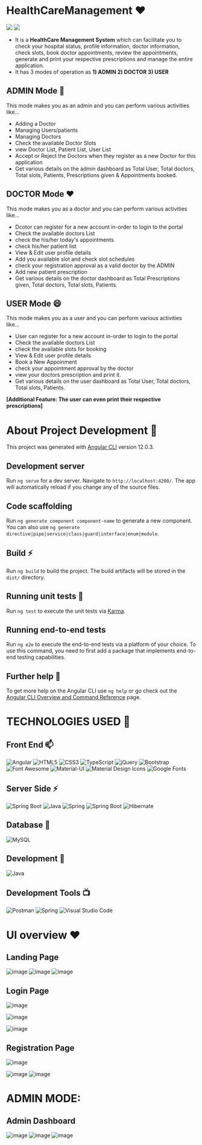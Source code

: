 # HealthCareManagement ❤️ 

![](https://img.shields.io/github/languages/count/gowthamrajk/HealthCareManagement)   ![](https://img.shields.io/github/languages/top/gowthamrajk/HealthCareManagement)

- It is a **HealthCare Management System** which can facilitate you to check your hospital status, profile information, doctor information, check slots, book doctor appointments, review the appointments, generate and print your respective prescriptions and manage the entire application.
- It has 3 modes of operation as **1) ADMIN 2) DOCTOR 3) USER**

## ADMIN Mode 🔭

This mode makes you as an admin and you can perform various activities like...
- Adding a Doctor
- Managing Users/patients
- Managing Doctors
- Check the available Doctor Slots
- view Doctor List, Patient List, User List
- Accept or Reject the Doctors when they register as a new Doctor for this application
- Get various details on the admin dashboard as Total User, Total doctors, Total slots, Patients, Prescriptions given & Appointments booked.

## DOCTOR Mode ❤️

This mode makes you as a doctor and you can perform various activities like...
- Dcotor can register for a new account in-order to login to the portal
- Check the available doctors List
- check the his/her today's appointments
- check his/her patient list
- View & Edit user profile details
- Add you available slot and check slot schedules
- check your registration approval as a valid doctor by the ADMIN
- Add new patient prescription
- Get various details on the doctor dashboard as Total Prescriptions given, Total doctors, Total slots, Patients.

## USER Mode 😄

This mode makes you as a user and you can perform various activities like...
- User can register for a new account in-order to login to the portal
- Check the available doctors List
- check the available slots for booking
- View & Edit user profile details
- Book a New Appoinment
- check your appointment approval by the doctor
- view your doctors prescription and print it.
- Get various details on the user dashboard as Total User, Total doctors, Total slots, Patients.

**[Additional Feature: The user can even print their respective prescriptions]**

# About Project Development 🥅

This project was generated with [Angular CLI](https://github.com/angular/angular-cli) version 12.0.3.

## Development server

Run `ng serve` for a dev server. Navigate to `http://localhost:4200/`. The app will automatically reload if you change any of the source files.

## Code scaffolding

Run `ng generate component component-name` to generate a new component. You can also use `ng generate directive|pipe|service|class|guard|interface|enum|module`.

## Build ⚡

Run `ng build` to build the project. The build artifacts will be stored in the `dist/` directory.

## Running unit tests 🚀

Run `ng test` to execute the unit tests via [Karma](https://karma-runner.github.io).

## Running end-to-end tests

Run `ng e2e` to execute the end-to-end tests via a platform of your choice. To use this command, you need to first add a package that implements end-to-end testing capabilities.

## Further help 💬

To get more help on the Angular CLI use `ng help` or go check out the [Angular CLI Overview and Command Reference](https://angular.io/cli) page.

# TECHNOLOGIES USED 📌

## Front End 📫

![Angular](https://img.shields.io/static/v1?style=for-the-badge&message=Angular+12&color=DD0031&logo=Angular&logoColor=FFFFFF&label=)
![HTML5](https://img.shields.io/static/v1?style=for-the-badge&message=HTML5&color=E34F26&logo=HTML5&logoColor=FFFFFF&label=)
![CSS3](https://img.shields.io/static/v1?style=for-the-badge&message=CSS3&color=1572B6&logo=CSS3&logoColor=FFFFFF&label=)
![TypeScript](https://img.shields.io/static/v1?style=for-the-badge&message=TypeScript&color=3178C6&logo=TypeScript&logoColor=FFFFFF&label=)
![jQuery](https://img.shields.io/static/v1?style=for-the-badge&message=jQuery&color=0769AD&logo=jQuery&logoColor=FFFFFF&label=)
![Bootstrap](https://img.shields.io/static/v1?style=for-the-badge&message=Bootstrap&color=7952B3&logo=Bootstrap&logoColor=FFFFFF&label=)
![Font Awesome](https://img.shields.io/static/v1?style=for-the-badge&message=Font+Awesome&color=339AF0&logo=Font+Awesome&logoColor=FFFFFF&label=)
![Material-UI](https://img.shields.io/static/v1?style=for-the-badge&message=Material-UI&color=0081CB&logo=Material-UI&logoColor=FFFFFF&label=)
![Material Design Icons](https://img.shields.io/static/v1?style=for-the-badge&message=Material+Design+Icons&color=2196F3&logo=Material+Design+Icons&logoColor=FFFFFF&label=)
![Google Fonts](https://img.shields.io/static/v1?style=for-the-badge&message=Google+Fonts&color=4285F4&logo=Google+Fonts&logoColor=FFFFFF&label=)

## Server Side ⚡

![Spring Boot](https://img.shields.io/static/v1?style=for-the-badge&message=Spring+Boot&color=6DB33F&logo=Spring+Boot&logoColor=FFFFFF&label=)
![Java](https://img.shields.io/static/v1?style=for-the-badge&message=Java&color=DD0031&logo=Java&logoColor=FFFFFF&label=)
![Spring](https://img.shields.io/static/v1?style=for-the-badge&message=Spring+Security&color=6DB33F&logo=Spring&logoColor=FFFFFF&label=)
![Spring Boot](https://img.shields.io/static/v1?style=for-the-badge&message=Spring+Web&color=6DB33F&logo=Spring+Boot&logoColor=FFFFFF&label=)
![Hibernate](https://img.shields.io/static/v1?style=for-the-badge&message=Hibernate&color=59666C&logo=Hibernate&logoColor=FFFFFF&label=)

## Database 🥅

![MySQL](https://img.shields.io/static/v1?style=for-the-badge&message=MySQL&color=4479A1&logo=MySQL&logoColor=FFFFFF&label=)

## Development 🔭

![Java](https://img.shields.io/static/v1?style=for-the-badge&message=Open+JDK+14&color=007396&label=)

## Development Tools 📺

![Postman](https://img.shields.io/static/v1?style=for-the-badge&message=Postman&color=FF6C37&logo=Postman&logoColor=FFFFFF&label=)
![Spring](https://img.shields.io/static/v1?style=for-the-badge&message=Spring+Tool+Suit&color=6DB33F&logo=Spring&logoColor=FFFFFF&label=)
![Visual Studio Code](https://img.shields.io/static/v1?style=for-the-badge&message=Visual+Studio+Code&color=007ACC&logo=Visual+Studio+Code&logoColor=FFFFFF&label=)


# UI overview ❤️ 

## Landing Page

![image](https://user-images.githubusercontent.com/43011442/123924855-fa7a0a80-d9a7-11eb-905a-625237270983.png)
![image](https://user-images.githubusercontent.com/43011442/123924922-08c82680-d9a8-11eb-8046-051ed9af3804.png)
![image](https://user-images.githubusercontent.com/43011442/123924993-1c738d00-d9a8-11eb-86cc-4a128b7dace4.png)


## Login Page

![image](https://user-images.githubusercontent.com/43011442/123927095-239b9a80-d9aa-11eb-9ee8-7ce334e67bde.png)


![image](https://user-images.githubusercontent.com/43011442/123927171-344c1080-d9aa-11eb-9cc5-42d901660c26.png)


![image](https://user-images.githubusercontent.com/43011442/123927280-4ded5800-d9aa-11eb-89ba-79cb5ec3ed50.png)


## Registration Page

![image](https://user-images.githubusercontent.com/43011442/123928256-5f832f80-d9ab-11eb-9835-efa9191a556f.png)

![image](https://user-images.githubusercontent.com/43011442/123928558-a53ff800-d9ab-11eb-9630-92e203e051d4.png)
![image](https://user-images.githubusercontent.com/43011442/123928416-83467580-d9ab-11eb-968d-13321ae4d262.png)


# ADMIN MODE: 

## Admin Dashboard

![image](https://user-images.githubusercontent.com/43011442/123928786-d91b1d80-d9ab-11eb-9ca3-a46c81d91575.png)
![image](https://user-images.githubusercontent.com/43011442/123928837-e2a48580-d9ab-11eb-90b1-69acc1d202fd.png)
![image](https://user-images.githubusercontent.com/43011442/123928879-eafcc080-d9ab-11eb-8520-772d4e8fd3d4.png)

